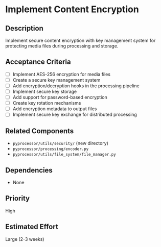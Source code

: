 # Implement Content Encryption

## Description
Implement secure content encryption with key management system for protecting media files during processing and storage.

## Acceptance Criteria
- [ ] Implement AES-256 encryption for media files
- [ ] Create a secure key management system
- [ ] Add encryption/decryption hooks in the processing pipeline
- [ ] Implement secure key storage
- [ ] Add support for password-based encryption
- [ ] Create key rotation mechanisms
- [ ] Add encryption metadata to output files
- [ ] Implement secure key exchange for distributed processing

## Related Components
- `pyprocessor/utils/security/` (new directory)
- `pyprocessor/processing/encoder.py`
- `pyprocessor/utils/file_system/file_manager.py`

## Dependencies
- None

## Priority
High

## Estimated Effort
Large (2-3 weeks)
